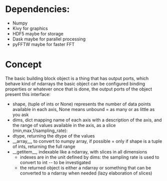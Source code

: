 # Dependencies:
 - Numpy
 - Kivy for graphics
 - HDF5 maybe for storage
 - Dask maybe for parallel processing
 - pyFFTW maybe for faster FFT

# Concept
The basic building block object is a thing that has output ports, which behave kind of ndarrays
the basic object can be configured binding properties or whatever
once that is done, the output ports of the object present this interface:
* shape, (tuple of ints or None) represents the number of data points available in each axis, None means unbound = as many or as little as you ask
* dims, dict mapping name of each axis with a description of the axis, and the range of values available in the axis, as a slice (min,max,1/sampling_rate):
* dtype, returning the dtype of the values
* \_\_array__, to convert to numpy array, if possible = only if shape is a tuple of ints, returning the full range
* \_\_getitem__, indexable like a ndarray, with slices in all dimensions
    * indexes are in the unit defined by dims: the sampling rate is used to convert to int -- to be investigated
    * the returned object is either a ndarray or something that can be converted to a ndarray when needed (lazy elaboration of slices)
